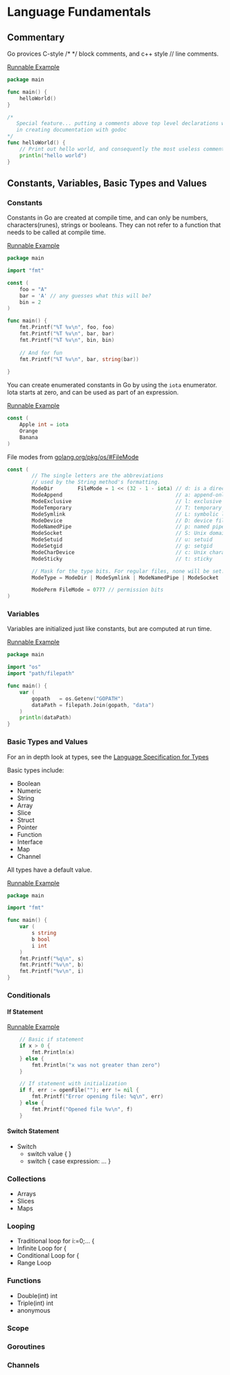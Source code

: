 # Language Fundamentals

## Commentary

Go provices C-style /* */ block comments, and c++ style // line comments.


[Runnable Example](http://play.golang.org/p/LjhZArm6Cm)

```go
package main

func main() {
	helloWorld()
}

/*
   Special feature... putting a comments above top level declarations will be used
   in creating documentation with godoc
*/
func helloWorld() {
	// Print out hello world, and consequently the most useless comment ever made.
	println("hello world")
}
```

## Constants, Variables, Basic Types and Values

### Constants

Constants in Go are created at compile time, and can only be numbers, characters(runes), strings or booleans.
They can not refer to a function that needs to be called at compile time.

[Runnable Example](http://play.golang.org/p/lfWlj1XhsR)

```go
package main

import "fmt"

const (
	foo = "A"
	bar = 'A' // any guesses what this will be?
	bin = 2
)

func main() {
	fmt.Printf("%T %v\n", foo, foo)
	fmt.Printf("%T %v\n", bar, bar)
	fmt.Printf("%T %v\n", bin, bin)
	
	// And for fun
	fmt.Printf("%T %v\n", bar, string(bar))
	
}
```

You can create enumerated constants in Go by using the `iota` enumerator.  Iota starts at zero, and can be used as part of an expression.


[Runnable Example](http://play.golang.org/p/qopDSeeCe9)

```go
const (
	Apple int = iota
	Orange
	Banana
)
```

File modes from [golang.org/pkg/os/#FileMode](http://golang.org/pkg/os/#FileMode)

```go
const (
        // The single letters are the abbreviations
        // used by the String method's formatting.
        ModeDir        FileMode = 1 << (32 - 1 - iota) // d: is a directory
        ModeAppend                                     // a: append-only
        ModeExclusive                                  // l: exclusive use
        ModeTemporary                                  // T: temporary file (not backed up)
        ModeSymlink                                    // L: symbolic link
        ModeDevice                                     // D: device file
        ModeNamedPipe                                  // p: named pipe (FIFO)
        ModeSocket                                     // S: Unix domain socket
        ModeSetuid                                     // u: setuid
        ModeSetgid                                     // g: setgid
        ModeCharDevice                                 // c: Unix character device, when ModeDevice is set
        ModeSticky                                     // t: sticky

        // Mask for the type bits. For regular files, none will be set.
        ModeType = ModeDir | ModeSymlink | ModeNamedPipe | ModeSocket | ModeDevice

        ModePerm FileMode = 0777 // permission bits
)
```

### Variables

Variables are initialized just like constants, but are computed at run time.

[Runnable Example](http://play.golang.org/p/6-ALpAL5_q)

```go
package main

import "os"
import "path/filepath"

func main() {
	var (
		gopath   = os.Getenv("GOPATH")
		dataPath = filepath.Join(gopath, "data")
	)
	println(dataPath)
}
```

### Basic Types and Values

For an in depth look at types, see the [Language Specification for Types](http://golang.org/ref/spec#Types)

Basic types include:

* Boolean
* Numeric
* String
* Array
* Slice
* Struct
* Pointer
* Function
* Interface
* Map
* Channel

All types have a default value.


[Runnable Example](http://play.golang.org/p/pWN9tbcHBL)

```go
package main

import "fmt"

func main() {
	var (
		s string
		b bool
		i int
	)
	fmt.Printf("%q\n", s)
	fmt.Printf("%v\n", b)
	fmt.Printf("%v\n", i)
}
```


### Conditionals

#### If Statement

[Runnable Example](http://play.golang.org/p/yEU809ox4S)

```go
	// Basic if statement
	if x > 0 {
		fmt.Println(x)
	} else {
		fmt.Println("x was not greater than zero")
	}

	// If statement with initialization
	if f, err := openFile(""); err != nil {
		fmt.Printf("Error opening file: %q\n", err)
	} else {
		fmt.Printf("Opened file %v\n", f)
	}
```

#### Switch Statement

  * Switch
    * switch value { }
    * switch { case expression: ... }

### Collections

  * Arrays
  * Slices
  * Maps

### Looping

  * Traditional loop for i:=0;... {
  * Infinite Loop for {
  * Conditional Loop for <bool> {
  * Range Loop

### Functions

  * Double(int) int
  * Triple(int) int
  * anonymous

### Scope

### Goroutines

### Channels
